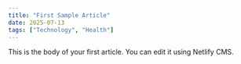 ```yaml
---
title: "First Sample Article"
date: 2025-07-13
tags: ["Technology", "Health"]
---
```


This is the body of your first article. You can edit it using Netlify CMS.
